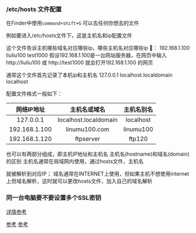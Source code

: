 ### /etc/hosts 文件配置
在Finder中使用`command+shift+G` 可以去任何你想去的文件

例如要进入/etc/hosts文件下，这是主机名和ip配置文件

这个文件告诉主机哪些域名对应哪些ip，哪些主机名对应哪些ip
🌰：
192.168.1.100 liuliu100 test1000
假设192.168.1.100是一台网站服务器，在网页中输入http://liuliu100 或 http://test1000 就会打开192.168.1.100 的网页

通常这个文件首先记录了本机ip和主机名
127.0.0.1  localhost.localdomain  localhost

配置文件格式一般如下：

网络IP地址    |    主机名或域名       |       主机名别名    
:-----------:|:-------------------:|:-----------------:
  127.0.0.1  | localhost.localdomain  |  localhost
 192.168.1.100 | linumu100.com   | linumu100
192.168.1.120 |  ftpserver  |  ftp120

也可以有两部分组成，即主机IP地址和主机名
主机名(hostname)和域名(domain)的区别
主机名通常在局域网内使用，通过hosts文件，主机名

就被解析到对应IP；
域名通常在INTERNET上使用，但如果主机不想使用internet上但域名解析，这时就可以更改hosts文件，加入自己的域名解析



### 同一台电脑要不要设置多个SSL密钥
[详情参考](https://www.jianshu.com/p/f2f9a17fb57a?utm_campaign=maleskine&utm_content=note&utm_medium=seo_notes&utm_source=recommendation)

[参考](https://www.jianshu.com/p/04e9a885c5c8?utm_campaign=maleskine&utm_content=note&utm_medium=seo_notes&utm_source=recommendation)
[参考](https://www.jianshu.com/p/04e9a885c5c8?utm_campaign=maleskine&utm_content=note&utm_medium=seo_notes&utm_source=recommendation)